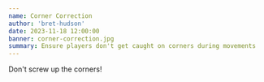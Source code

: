```yaml
---
name: Corner Correction
author: 'bret-hudson'
date: 2023-11-18 12:00:00
banner: corner-correction.jpg
summary: Ensure players don't get caught on corners during movements
---
```


Don't screw up the corners!
